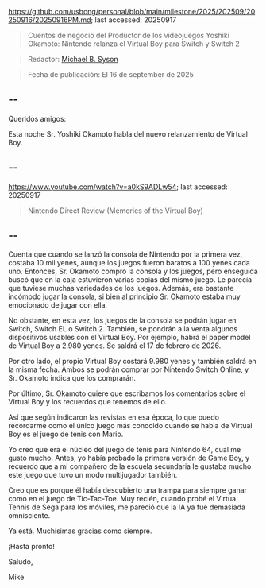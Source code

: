 https://github.com/usbong/personal/blob/main/milestone/2025/202509/20250916/20250916PM.md; last accessed: 20250917

> Cuentos de negocio del Productor de los videojuegos Yoshiki Okamoto: Nintendo relanza el Virtual Boy para Switch y Switch 2 

> Redactor: [Michael B. Syson](https://www.linkedin.com/in/michaelsyson/)

> Fecha de publicación: El 16 de september de 2025

## --

Queridos amigos:

Esta noche Sr. Yoshiki Okamoto habla del nuevo relanzamiento de Virtual Boy. 

## --

https://www.youtube.com/watch?v=a0kS9ADLw54; last accessed: 20250917

> Nintendo Direct Review (Memories of the Virtual Boy) 

## --

Cuenta que cuando se lanzó la consola de Nintendo por la primera vez, costaba 10 mil yenes, aunque los juegos fueron baratos a 100 yenes cada uno. Entonces, Sr. Okamoto compró la consola y los juegos, pero enseguida buscó que en la caja estuvieron varias copias del mismo juego. Le parecía que tuviese muchas variedades de los juegos. Además, era bastante incómodo jugar la consola, si bien al principio Sr. Okamoto estaba muy emocionado de jugar con ella.

No obstante, en esta vez, los juegos de la consola se podrán jugar en Switch, Switch EL o Switch 2. También, se pondrán a la venta algunos dispositivos usables con el Virtual Boy. Por ejemplo, habrá el paper model de Virtual Boy a 2.980 yenes. Se saldrá el 17 de febrero de 2026. 

Por otro lado, el propio Virtual Boy costará 9.980 yenes y también saldrá en la misma fecha. Ambos se podrán comprar por Nintendo Switch Online, y Sr. Okamoto indica que los comprarán.

Por último, Sr. Okamoto quiere que escribamos los comentarios sobre el Virtual Boy y los recuerdos que tenemos de ello. 

Así que según indicaron las revistas en esa época, lo que puedo recordarme como el único juego más conocido cuando se habla de Virtual Boy es el juego de tenis con Mario.

Yo creo que era el núcleo del juego de tenis para Nintendo 64, cual me gustó mucho. Antes, yo había probado la primera versión de Game Boy, y recuerdo que a mi compañero de la escuela secundaria le gustaba mucho este juego que tuvo un modo multijugador también.

Creo que es porque él había descubierto una trampa para siempre ganar como en el juego de Tic-Tac-Toe. Muy recién, cuando probé el Virtua Tennis de Sega para los móviles, me pareció que la IA ya fue demasiada omnisciente.

Ya está. Muchísimas gracias como siempre.

¡Hasta pronto!

Saludo,

Mike